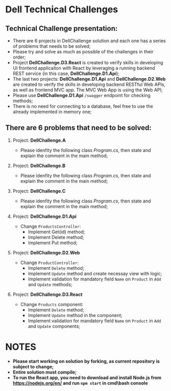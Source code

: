 # Dell Technical Challenges

## Technical Challenge presentation:
* There are 6 projects in DellChallenge solution and each one has a series of problems that needs to be solved;
* Please try and solve as much as possible of the challenges in their order;
* Project __DellChallenge.D3.React__ is created to verify skills in developing UI frontend applicaiton with React by leveraging a running backend REST service (in this case, __DellChallenge.D1.Api__);
* The last two projects: __DellChallenge.D1.Api__ and __DellChallenge.D2.Web__ are created to verify the skills in developing backend RESTful Web APIs, as well as frontend MVC app. The MVC Web App is using the Web API;
* Please use __DellChallenge.D1.Api__ `/swagger` endpoint for checking methods;
* There is no need for connecting to a database, feel free to use the already implemented in memory one;

## There are 6 problems that need to be solved:
1. Project: __DellChallenge.A__
    * Please idenfity the following class _Program.cs_, then state and explain the comment in the main method;
    
2. Project: __DellChallenge.B__
    * Please idenfity the following class _Program.cs_, then state and explain the comment in the main method;
    
3. Project: __DellChallenge.C__
    * Please idenfity the following class _Program.cs_, then state and explain the comment in the main method;
    
4. Project: __DellChallenge.D1.Api__
    * Change `ProductsController`:
        * Implement Get(id) method;
        * Implement Delete method;
        * Implement Put method;
    
5. Project: __DellChallenge.D2.Web__
    * Change `ProductController`:
        * Implement `Delete` method;
        * Implement `Update` method and create necessay view with logic;
        * Implement validation for mandatory field `Name` on `Product` in `Add` and `Update` methods;

6. Project: __DellChallenge.D3.React__
    * Change `Products` component:
        * Implement `Delete` method;
        * Implement `Update` method in the component;
        * Implement validation for mandatory field `Name` on `Product` in `Add` and `Update` components;

# NOTES
* __Please start working on solution by forking, as current repository is subject to change;__
* __Entire solution must compile;__
* __To run the React app, you need to download and install Node.js from https://nodejs.org/en/ and run `npm start` in cmd\bash console__
